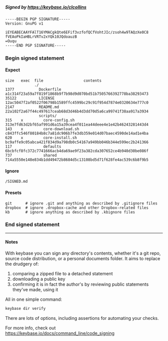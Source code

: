 ##### Signed by https://keybase.io/clcollins
```
-----BEGIN PGP SIGNATURE-----
Version: GnuPG v1

iEYEABECAAYFAlT16YMACgkQte6EFif3vzfofQCfVohtJIc/zsoh4w9TAQzXe0C8
fVEAoPkIaHBLrVRTv2xYQk10JQdoauzB
=Ouqu
-----END PGP SIGNATURE-----

```

<!-- END SIGNATURES -->

### Begin signed statement 

#### Expect

```
size   exec  file                  contents                                                        
             ./                                                                                    
1377           Dockerfile          a1c314f23a59a7f819f1868b9f7b98d9d070bd51b7505766392778ba38293473
35122          LICENSE             12ac5047f2af0522f06798b1589ffc4599bc29c91f954d7874e0320634e777c0
2147           README.md           22a102f2a67f44c497617ceab68d3d46b4d3dd70d5a6ca99741f38aa917a3934
               scripts/                                                                            
315    x         core-config.sh    313e7fd63d2bf65af991d6a15a39cea4f011ea44deee4e1e42b46243281443d4
143    x         core-download.sh  c843ffc546f80184b8c7a81dc906b7fe3db359e014d07baec4590de14ad1e4ba
620    x         core-install.sh   bc9affe9c05abca421f834d9a798db0c54167a949bb046b344e599ec2b241366
117              defaults          6bcbfcf8fc372c7741666acb4da69ae9f23a382cda307652ce4b940d30be086f
737              shared            714a5550e148e834b1dd49472b8684d5c13108bd5d71f628fe4ac539c6b8f9b5
```

#### Ignore

```
/SIGNED.md
```

#### Presets

```
git      # ignore .git and anything as described by .gitignore files
dropbox  # ignore .dropbox-cache and other Dropbox-related files    
kb       # ignore anything as described by .kbignore files          
```

<!-- summarize version = 0.0.9 -->

### End signed statement

<hr>

#### Notes

With keybase you can sign any directory's contents, whether it's a git repo,
source code distribution, or a personal documents folder. It aims to replace the drudgery of:

  1. comparing a zipped file to a detached statement
  2. downloading a public key
  3. confirming it is in fact the author's by reviewing public statements they've made, using it

All in one simple command:

```bash
keybase dir verify
```

There are lots of options, including assertions for automating your checks.

For more info, check out https://keybase.io/docs/command_line/code_signing
